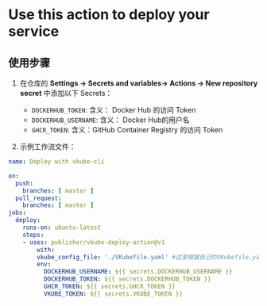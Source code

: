 # Use this action to deploy your service

## 使用步骤

1. 在仓库的 **Settings → Secrets and variables→ Actions → New repository secret** 中添加以下 Secrets：
    - `DOCKERHUB_TOKEN`: 含义： Docker Hub 的访问 Token
    - `DOCKERHUB_USERNAME`: 含义： Docker Hub的用户名
    - `GHCR_TOKEN`: 含义：GitHub Container Registry 的访问 Token

2. 示例工作流文件：

```yaml
name: Deploy with vkube-cli

on:
  push:
    branches: [ master ]
  pull_request:
    branches: [ master ]
jobs:
  deploy:
    runs-on: ubuntu-latest
    steps:
    - uses: publisher/vkube-deploy-action@v1
        with:
        vkube_config_file: './VKubefile.yaml' #这里根据自己的VKubefile.yaml的位置来填写
        env:
          DOCKERHUB_USERNAME: ${{ secrets.DOCKERHUB_USERNAME }}
          DOCKERHUB_TOKEN: ${{ secrets.DOCKERHUB_TOKEN }}
          GHCR_TOKEN: ${{ secrets.GHCR_TOKEN }}
          VKUBE_TOKEN: ${{ secrets.VKUBE_TOKEN }}
```
